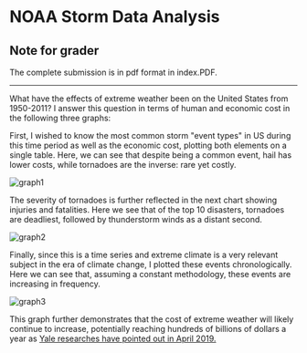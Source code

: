 # NOAA Storm Data Analysis

## Note for grader

The complete submission is in pdf format in index.PDF.

-----

What have the effects of extreme weather been on the United States from 1950-2011? I answer this question in terms of human and economic cost in the following three graphs:

First, I wished to know the most common storm "event types" in US during this time period as well as the economic cost, plotting both elements on a single table. Here, we can see that despite being a common event, hail has lower costs, while tornadoes are the inverse: rare yet costly.


![graph1](https://raw.githubusercontent.com/jrpineda/Reproducible-Research-final/master/graph1.png)



The severity of tornadoes is further reflected in the next chart showing injuries and fatalities. Here we see that of the top 10 disasters, tornadoes are deadliest, followed by thunderstorm winds as a distant second.



![graph2](https://raw.githubusercontent.com/jrpineda/Reproducible-Research-final/master/graph2.png)

Finally, since this is a time series and extreme climate is a very relevant subject in the era of climate change, I plotted these events chronologically. Here we can see that, assuming a constant methodology, these events are increasing in frequency. 



![graph3](https://raw.githubusercontent.com/jrpineda/Reproducible-Research-final/master/graph3.png)



This graph further demonstrates that the cost of extreme weather will likely continue to increase, potentially reaching hundreds of billions of dollars a year as [Yale researches have pointed out in April 2019.](https://www.yaleclimateconnections.org/2019/04/climate-change-could-cost-u-s-economy-billions)
